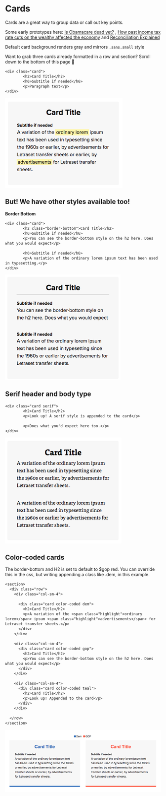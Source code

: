 # Cards

Cards are a great way to group data or call out key points.

Some early prototypes here: [Is Obamacare dead yet?](http://www.politico.com/interactives/2017/senate-obamacare-repeal-vote-results-count/) , [How past income tax rate cuts on the wealthy affected the economy](https://www.politico.com/interactives/2017/gop-tax-rate-cut-wealthy/) and [Reconciliation Explained](http://www.politico.com/interactives/2017/what-is-reconciliation/)

Default card background renders gray and mirrors `.sans.small` style

Want to grab three cards already formatted in a row and section? Scroll down to the bottom of this page 🎁

```markup
<div class="card">
        <h2>Card Title</h2>
        <h6>Subtitle if needed</h6>
        <p>Paragraph text</p>
</div>
```

![](../../.gitbook/assets/default-card.png)

## But! We have other styles available too!

**Border Bottom**

```markup
<div class="card">
        <h2 class="border-bottom">Card Title</h2>
        <h6>Subtitle if needed</h6>
        <p>You can see the border-bottom style on the h2 here. Does what you would expect</p>

        <h6>Subtitle if needed</h6>
        <p>A variation of the ordinary lorem ipsum text has been used in typesetting.</p>
</div>
```

![](../../.gitbook/assets/card-border-bottom.png)

## **Serif header and body type**

```markup
<div class="card serif">
        <h2>Card Title</h2>
        <p>Look up! A serif style is appended to the card</p>

        <p>Does what you'd expect here too.</p>
</div>
```

![](../../.gitbook/assets/serif-card.png)

## **Color-coded cards**

The border-bottom and H2 is set to default to $gop red. You can override this in the css, but writing appending a class like .dem, in this example.

```markup
<section>
  <div class="row">
    <div class="col-sm-4">

      <div class="card color-coded dem">
        <h2>Card Title</h2>
        <p>A variation of the <span class="highlight">ordinary lorem</span> ipsum <span class="highlight">advertisements</span> for Letraset transfer sheets.</p>
      </div>
    </div>

    <div class="col-sm-4">
      <div class="card color-coded gop">
        <h2>Card Title</h2>
        <p>You can see the border-bottom style on the h2 here. Does what you would expect</p>
      </div>
    </div>

    <div class="col-sm-4">
      <div class="card color-coded teal">
        <h2>Card Title</h2>
        <p>Look up! Appended to the card</p>
      </div>
    </div>

  </row>
</section>
```

![](../../.gitbook/assets/color-coded-cards.png)


